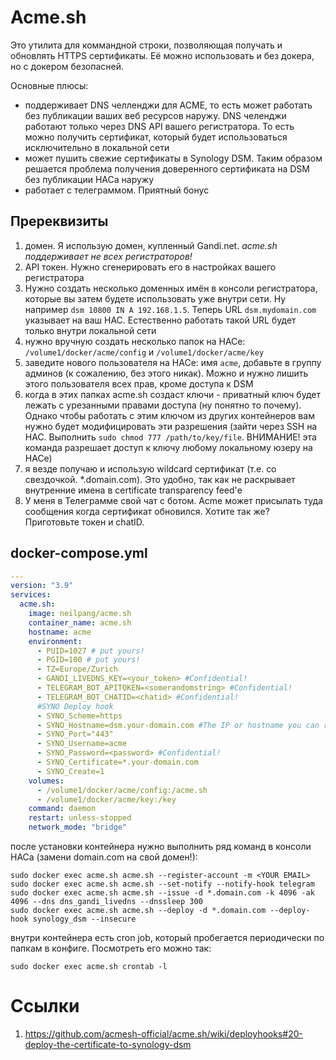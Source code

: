 # Acme.sh
Это утилита для коммандной строки, позволяющая получать и обновлять HTTPS сертификаты. Её можно использовать и без докера, но с докером безопасней.

Основные плюсы:
- поддерживает DNS челленджи для ACME, то есть может работать без публикации ваших веб ресурсов наружу. DNS челенджи работают только через DNS API вашего регистратора. То есть можно получить сертификат, который будет использоваться исключительно в локальной сети
- может пушить свежие сертификаты в Synology DSM. Таким образом решается проблема получения доверенного сертификата на DSM без публикации НАСа наружу
- работает с телеграммом. Приятный бонус

## Пререквизиты
1. домен. Я использую домен, купленный Gandi.net. *acme.sh поддерживает не всех регистраторов!*
2. API токен. Нужно сгенерировать его в настройках вашего регистратора
3. Нужно создать несколько доменных имён в консоли регистратора, которые вы затем будете использовать уже внутри сети. Ну например ```dsm 10800 IN A 192.168.1.5```. Теперь URL ```dsm.mydomain.com``` указывает на ваш НАС. Естественно работать такой URL будет только внутри локальной сети
4. нужно вручную создать несколько папок на НАСе: ```/volume1/docker/acme/config``` и ```/volume1/docker/acme/key```
5. заведите нового пользователя на НАСе: имя ```acme```, добавьте в группу админов (к сожалению, без этого никак). Можно и нужно лишить этого пользователя всех прав, кроме доступа к DSM
6. когда в этих папках acme.sh создаст ключи - приватный ключ будет лежать с урезанными правами доступа (ну понятно то почему). Однако чтобы работать с этим ключом из других контейнеров вам нужно будет модифицировать эти разрешения (зайти через SSH на НАС. Выполнить ```sudo chmod 777 /path/to/key/file```. ВНИМАНИЕ! эта команда разрешает доступ к ключу любому локальному юзеру на НАСе)
7. я везде получаю и использую wildcard сертификат (т.е. со свездочкой. *.domain.com). Это удобно, так как не раскрывает внутренние имена в certificate transparency feed'е
8. У меня в Телеграмме свой чат с ботом. Acme может присылать туда сообщения когда сертификат обновился. Хотите так же? Приготовьте токен и chatID. 

## docker-compose.yml
```yml
---
version: "3.9"
services:
  acme.sh:
    image: neilpang/acme.sh
    container_name: acme.sh
    hostname: acme
    environment:
      - PUID=1027 # put yours!
      - PGID=100 # put yours!
      - TZ=Europe/Zurich
      - GANDI_LIVEDNS_KEY=<your_token> #Confidential!
      - TELEGRAM_BOT_APITOKEN=<somerandomstring> #Confidential!
      - TELEGRAM_BOT_CHATID=<chatid> #Confidential!
      #SYNO Deploy hook 
      - SYNO_Scheme=https
      - SYNO_Hostname=dsm.your-domain.com #The IP or hostname you can reach your NAS on
      - SYNO_Port="443"
      - SYNO_Username=acme
      - SYNO_Password=<password> #Confidential!
      - SYNO_Certificate=*.your-domain.com
      - SYNO_Create=1
    volumes:
      - /volume1/docker/acme/config:/acme.sh
      - /volume1/docker/acme/key:/key
    command: daemon
    restart: unless-stopped
    network_mode: "bridge"
```

после установки контейнера нужно выполнить ряд команд в консоли НАСа (замени domain.com на свой домен!):
```
sudo docker exec acme.sh acme.sh --register-account -m <YOUR EMAIL>
sudo docker exec acme.sh acme.sh --set-notify --notify-hook telegram
sudo docker exec acme.sh acme.sh --issue -d *.domain.com -k 4096 -ak 4096 --dns dns_gandi_livedns --dnssleep 300
sudo docker exec acme.sh acme.sh --deploy -d *.domain.com --deploy-hook synology_dsm --insecure
```
внутри контейнера есть cron job, который пробегается периодически по папкам в конфиге. Посмотреть его можно так:
```
sudo docker exec acme.sh crontab -l
```

# Ссылки
1. https://github.com/acmesh-official/acme.sh/wiki/deployhooks#20-deploy-the-certificate-to-synology-dsm

